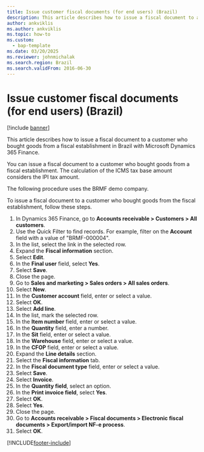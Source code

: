 ```yaml
---
title: Issue customer fiscal documents (for end users) (Brazil)
description: This article describes how to issue a fiscal document to a customer who bought goods from a fiscal establishment in Brazil with Microsoft Dynamics 365 Finance.
author: ankviklis
ms.author: ankviklis
ms.topic: how-to
ms.custom: 
  - bap-template
ms.date: 03/20/2025
ms.reviewer: johnmichalak
ms.search.region: Brazil
ms.search.validFrom: 2016-06-30
---
```


# Issue customer fiscal documents (for end users) (Brazil)

[!include [banner](../../includes/banner.md)]

This article describes how to issue a fiscal document to a customer who bought goods from a fiscal establishment in Brazil with Microsoft Dynamics 365 Finance.

You can issue a fiscal document to a customer who bought goods from a fiscal establishment. The calculation of the ICMS tax base amount considers the IPI tax amount. 

The following procedure uses the BRMF demo company.

To issue a fiscal document to a customer who bought goods from the fiscal establishment, follow these steps.

1. In Dynamics 365 Finance, go to **Accounts receivable \> Customers \> All customers**.
1. Use the Quick Filter to find records. For example, filter on the **Account** field with a value of "BRMF-000004".
1. In the list, select the link in the selected row.
1. Expand the **Fiscal information** section.
1. Select **Edit**.
1. In the **Final user** field, select **Yes**.
1. Select **Save**.
1. Close the page.
1. Go to **Sales and marketing \> Sales orders \> All sales orders**.
1. Select **New**.
1. In the **Customer account** field, enter or select a value.
1. Select **OK**.
1. Select **Add line**.
1. In the list, mark the selected row.
1. In the **Item number** field, enter or select a value.
1. In the **Quantity** field, enter a number.
1. In the **Sit** field, enter or select a value.
1. In the **Warehouse** field, enter or select a value.
1. In the **CFOP** field, enter or select a value.
1. Expand the **Line details** section.
1. Select the **Fiscal information** tab.
1. In the **Fiscal document type** field, enter or select a value.
1. Select **Save**.
1. Select **Invoice**.
1. In the **Quantity field**, select an option.
1. In the **Print invoice field**, select **Yes**.
1. Select **OK**.
1. Select **Yes**.
1. Close the page.
1. Go to **Accounts receivable \> Fiscal documents \> Electronic fiscal documents \> Export/import NF-e process**.
1. Select **OK**.



[!INCLUDE[footer-include](../../../includes/footer-banner.md)]
